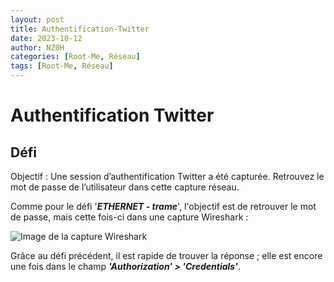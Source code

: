 ```yaml
---
layout: post
title: Authentification-Twitter
date: 2023-10-12
author: NZ0H
categories: [Root-Me, Réseau]
tags: [Root-Me, Réseau]
---
```


# Authentification Twitter
## Défi

Objectif : Une session d’authentification Twitter a été capturée. Retrouvez le mot de passe de l’utilisateur dans cette capture réseau.

Comme pour le défi '***ETHERNET - trame***', l'objectif est de retrouver le mot de passe, mais cette fois-ci dans une capture Wireshark : 

![Image de la capture Wireshark](/assets/Images/ROOT-ME/Reseau/Authentificattion-Twitter/c1.png)

Grâce au défi précédent, il est rapide de trouver la réponse ; elle est encore une fois dans le champ ***'Authorization' > 'Credentials'***.
